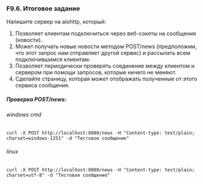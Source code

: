 ###  F9.6. Итоговое задание

Напишите сервер на aiohttp, который:

1. Позволяет клиентам подключиться через веб-сокеты на сообщения (новости).
2. Может получать новые новости методом POST/news (предположим, что этот запрос нам отправляет другой сервис) и рассылать всем подключившимся клиентам.
3. Позволяет периодически проверять соединение между клиентом и сервером при помощи запросов, которые ничего не меняют.
4. Сделайте страницу, которая может отображать полученные от этого сервиса сообщения.



##### Проверка  POST/news:
###### windows cmd
```
curl -X POST http://localhost:8080/news -H "Content-type: text/plain; charset=windows-1251" -d "Тестовое сообщение"
```
###### linux
```
curl -X POST http://localhost:8080/news -H "Content-type: text/plain; charset=utf-8" -d "Тестовое сообщение"
```
